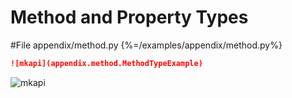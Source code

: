 # Method and Property Types

<style type="text/css">
<!--
.mkapi-node {
  border: 2px dashed #88AA88;
}
-->
</style>

#File appendix/method.py {%=/examples/appendix/method.py%}

~~~markdown
![mkapi](appendix.method.MethodTypeExample)
~~~

![mkapi](appendix.method.MethodTypeExample)
